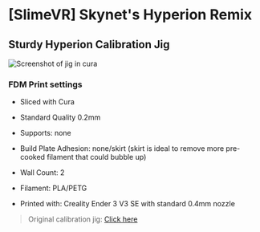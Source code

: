 # [SlimeVR] Skynet's Hyperion Remix

## Sturdy Hyperion Calibration Jig

![Screenshot of jig in cura](https://raw.githubusercontent.com/ItsSkynet/SlimeVR-Sturdy-Hyperion-Calibration-Jig/main/images/UltiMaker-Cura_8iweLFE4Qx.png)

### FDM Print settings
- Sliced with Cura
- Standard Quality 0.2mm
- Supports: none
- Build Plate Adhesion: none/skirt (skirt is ideal to remove more pre-cooked filament that could bubble up)
- Wall Count: 2
- Filament: PLA/PETG

- Printed with: Creality Ender 3 V3 SE with standard 0.4mm nozzle

> Original calibration jig: [Click here](https://github.com/Lupinixx/SlimeVR-Hyperion-BMI160-PCB/blob/main/Hyperion%20Lupinix-calibration_jig.stl) 
